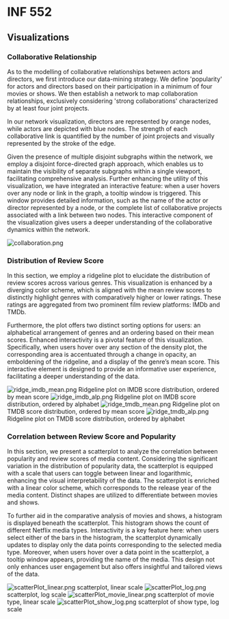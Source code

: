 # INF 552

## Visualizations

### Collaborative Relationship

As to the modelling of collaborative relationships between actors and 
directors, we first introduce our data-mining strategy. We define 
'popularity' for actors and directors based on their participation 
in a minimum of four movies or shows. We then establish a network to 
map collaboration relationships, exclusively considering 'strong 
collaborations' characterized by at least four joint projects.

In our network visualization, directors are represented by orange 
nodes, while actors are depicted with blue nodes. The strength of 
each collaborative link is quantified by the number of joint projects
and visually represented by the stroke of the edge.

Given the presence of multiple disjoint subgraphs within the network,
we employ a disjoint force-directed graph approach, which enables us
to maintain the visibility of separate subgraphs within a single
viewport, facilitating comprehensive analysis. Further enhancing the 
utility of this visualization, we have integrated an interactive 
feature: when a user hovers over any node or link in the graph, 
a tooltip window is triggered. This window provides detailed 
information, such as the name of the actor or director represented 
by a node, or the complete list of collaborative projects associated 
with a link between two nodes. This interactive component of the 
visualization gives users a deeper understanding of the collaborative 
dynamics within the network.

![collaboration.png](collaboration.png)

### Distribution of Review Score

In this section, we employ a ridgeline plot to elucidate the 
distribution of review scores across various genres. This 
visualization is enhanced by a diverging color scheme, which is 
aligned with the mean review scores to distinctly highlight genres 
with comparatively higher or lower ratings. These ratings are 
aggregated from two prominent film review platforms: IMDb and TMDb.

Furthermore, the plot offers two distinct sorting options for users: 
an alphabetical arrangement of genres and an ordering based on their 
mean scores. Enhanced interactivity is a pivotal feature of this 
visualization. Specifically, when users hover over any section of 
the density plot, the corresponding area is accentuated through a 
change in opacity, an emboldening of the ridgeline, and a display of 
the genre’s mean score. This interactive element is designed to 
provide an informative user experience, facilitating a deeper 
understanding of the data.

![ridge_imdb_mean.png](ridge_imdb_mean.png)
Ridgeline plot on IMDB score distribution, ordered by mean score
![ridge_imdb_alp.png](ridge_imdb_alp.png)
Ridgeline plot on IMDB score distribution, ordered by alphabet
![ridge_tmdb_mean.png](ridge_tmdb_mean.png)
Ridgeline plot on TMDB score distribution, ordered by mean score
![ridge_tmdb_alp.png](ridge_tmdb_alp.png)
Ridgeline plot on TMDB score distribution, ordered by alphabet

### Correlation between Review Score and Popularity

In this section, we present a scatterplot to analyze the correlation 
between popularity and review scores of media content. Considering 
the significant variation in the distribution of popularity data, 
the scatterplot is equipped with a scale that users can toggle 
between linear and logarithmic, enhancing the visual interpretability 
of the data. The scatterplot is enriched with a linear color scheme, 
which corresponds to the release year of the media content. Distinct 
shapes are utilized to differentiate between movies and shows.

To further aid in the comparative analysis of movies and shows, a 
histogram is displayed beneath the scatterplot. This histogram shows 
the count of different Netflix media types. Interactivity is a 
key feature here: when users select either of the bars in the 
histogram, the scatterplot dynamically updates to display only 
the data points corresponding to the selected media type. Moreover, 
when users hover over a data point in the scatterplot, a tooltip 
window appears, providing the name of the media. This design not 
only enhances user engagement but also offers insightful and 
tailored views of the data.

![scatterPlot_linear.png](scatterPlot_linear.png)
scatterplot, linear scale
![scatterPlot_log.png](scatterPlot_log.png)
scatterplot, log scale
![scatterPlot_movie_linear.png](scatterPlot_movie_linear.png)
scatterplot of movie type, linear scale
![scatterPlot_show_log.png](scatterPlot_show_log.png)
scatterplot of show type, log scale
